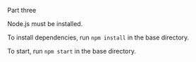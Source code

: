 Part three

Node.js must be installed.

To install dependencies, run `npm install` in the base directory.

To start, run `npm start` in the base directory.
